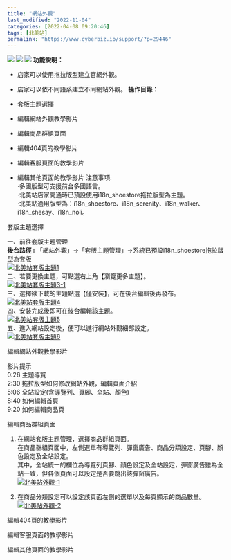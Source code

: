 ```yaml
---
title: "網站外觀"
last_modified: "2022-11-04"
categories: [2022-04-08 09:20:46]
tags: [北美站]
permalink: "https://www.cyberbiz.io/support/?p=29446"
---
```


![](https://www.cyberbiz.io/support/wp-content/uploads/適用站別.png)
[![](https://www.cyberbiz.io/support/wp-content/uploads/北美站.png)](https://www.cyberbiz.io/support/?page_id=9206)
[![](https://www.cyberbiz.io/support/wp-content/uploads/日本站.png)](https://www.cyberbiz.io/support/?page_id=33456)
**功能說明：**  

* 店家可以使用拖拉版型建立官網外觀。 
* 店家可以依不同語系建立不同網站外觀。 
**操作目錄：**

* 套版主題選擇
* 編輯網站外觀教學影片
* 編輯商品群組頁面
* 編輯404頁的教學影片
* 編輯客服頁面的教學影片
* 編輯其他頁面的教學影片
注意事項:  
·多國版型可支援前台多國語言。  
·北美站店家開通時已預設使用i18n_shoestore拖拉版型為主題。  
·北美站適用版型為：i18n_shoestore、i18n_serenity、i18n_walker、i18n_shesay、i18n_noli。  

套版主題選擇  


一、前往套版主題管理  
**後台路徑 :** 「網站外觀」→「套版主題管理」→系統已預設i18n_shoestore拖拉版型為套版  
[![北美站套版主題1](https://www.cyberbiz.io/support/wp-content/uploads/北美站套版主題1.png)](https://www.cyberbiz.io/support/wp-content/uploads/北美站套版主題1.png)  
二、若要更換主題，可點選右上角【瀏覽更多主題】。  
[![北美站套版主題3-1](https://www.cyberbiz.io/support/wp-content/uploads/北美站套版主題3-1.png)](https://www.cyberbiz.io/support/wp-content/uploads/北美站套版主題3-1.png)  
三、選擇欲下載的主題點選【僅安裝】，可在後台編輯後再發布。  
[![北美站套版主題4](https://www.cyberbiz.io/support/wp-content/uploads/北美站套版主題4.png)](https://www.cyberbiz.io/support/wp-content/uploads/北美站套版主題4.png)  
四、安裝完成後即可在後台編輯該主題。  
[![北美站套版主題5](https://www.cyberbiz.io/support/wp-content/uploads/北美站套版主題5.png)](https://www.cyberbiz.io/support/wp-content/uploads/北美站套版主題5.png)  
五、進入網站設定後，便可以進行網站外觀細部設定。  
[![北美站套版主題6](https://www.cyberbiz.io/support/wp-content/uploads/北美站套版主題6.png)](https://www.cyberbiz.io/support/wp-content/uploads/北美站套版主題6.png)  


編輯網站外觀教學影片  



影片提示  
0:26 主題導覽  
2:30 拖拉版型如何修改網站外觀，編輯頁面介紹  
5:06 全站設定(含導覽列、頁腳、全站、顏色)  
8:40 如何編輯首頁  
9:20 如何編輯商品頁  


編輯商品群組頁面  


1. 在網站套版主題管理，選擇商品群組頁面。  
在商品群組頁面中，左側選單有導覽列、彈窗廣告、商品分類設定、頁腳、顏色設定及全站設定。  
其中，全站統一的欄位為導覽列頁腳、顏色設定及全站設定，彈窗廣告雖為全站一致，但各個頁面可以設定是否要跳出該彈窗廣告。  
[![北美站外觀-1](https://www.cyberbiz.io/support/wp-content/uploads/北美站外觀-1.jpg)](https://www.cyberbiz.io/support/wp-content/uploads/北美站外觀-1.jpg)



2. 在商品分類設定可以設定該頁面左側的選單以及每頁顯示的商品數量。 [![北美站外觀-2](https://www.cyberbiz.io/support/wp-content/uploads/北美站外觀-2.jpg)](https://www.cyberbiz.io/support/wp-content/uploads/北美站外觀-2.jpg)




編輯404頁的教學影片  



編輯客服頁面的教學影片  



編輯其他頁面的教學影片  




